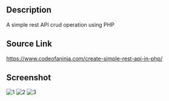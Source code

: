 
## Description
A simple rest API crud operation using PHP

## Source Link
https://www.codeofaninja.com/create-simple-rest-api-in-php/

## Screenshot
![1](https://github.com/masudncse/simple-rest-api-in-php/blob/master/screenshots/01.png)
![2](https://github.com/masudncse/simple-rest-api-in-php/blob/master/screenshots/02.png)
![3](https://github.com/masudncse/simple-rest-api-in-php/blob/master/screenshots/03.png)